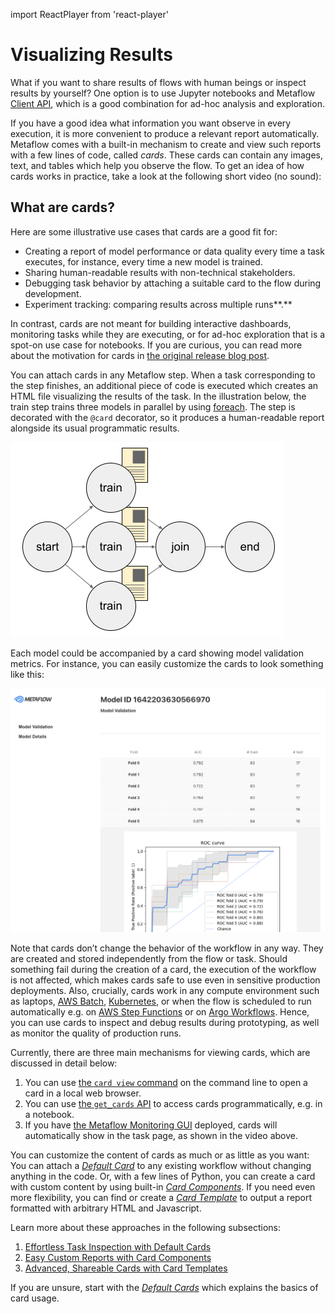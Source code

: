 import ReactPlayer from 'react-player'

# Visualizing Results

What if you want to share results of flows with human beings or inspect results by yourself? One option is to use Jupyter notebooks and Metaflow [Client API](../metaflow/client), which is a good combination for ad-hoc analysis and exploration.

If you have a good idea what information you want observe in every execution, it is more convenient to produce a relevant report automatically. Metaflow comes with a built-in mechanism to create and view such reports with a few lines of code, called _cards_. These cards can contain any images, text, and tables which help you observe the flow. To get an idea of how cards works in practice, take a look at the following short video (no sound):

<ReactPlayer controls url="https://www.youtube.com/watch?v=YSJXn6KLzXg" />

## What are cards?

Here are some illustrative use cases that cards are a good fit for:

- Creating a report of model performance or data quality every time a task executes, for instance, every time a new model is trained.
- Sharing human-readable results with non-technical stakeholders.
- Debugging task behavior by attaching a suitable card to the flow during development.
- Experiment tracking: comparing results across multiple runs**.**

In contrast, cards are not meant for building interactive dashboards, monitoring tasks while they are executing, or for ad-hoc exploration that is a spot-on use case for notebooks. If you are curious, you can read more about the motivation for cards in [the original release blog post](https://outerbounds.com/blog/integrating-pythonic-visual-reports-into-ml-pipelines/).

You can attach cards in any Metaflow step. When a task corresponding to the step finishes, an additional piece of code is executed which creates an HTML file visualizing the results of the task. In the illustration below, the train step trains three models in parallel by using [foreach](../metaflow/basics#foreach). The step is decorated with the `@card` decorator, so it produces a human-readable report alongside its usual programmatic results.

![](/assets/Visualizing_Results.png)

Each model could be accompanied by a card showing model validation metrics. For instance, you can easily customize the cards to look something like this:

![](/assets/card-docs-roc.png)

Note that cards don’t change the behavior of the workflow in any way. They are created and stored independently from the flow or task. Should something fail during the creation of a card, the execution of the workflow is not affected, which makes cards safe to use even in sensitive production deployments. Also, crucially, cards work in any compute environment such as laptops, [AWS Batch](../metaflow/scaling-out-and-up/effortless-scaling-with-aws-batch), [Kubernetes](../metaflow/scaling-out-and-up/effortless-scaling-with-kubernetes), or when the flow is scheduled to run automatically e.g. on [AWS Step Functions](../../going-to-production-with-metaflow/scheduling-metaflow-flows/scheduling-with-aws-step-functions) or on [Argo Workflows](../../going-to-production-with-metaflow/scheduling-metaflow-flows/scheduling-with-argo-workflows). Hence, you can use cards to inspect and debug results during prototyping, as well as monitor the quality of production runs.

Currently, there are three main mechanisms for viewing cards, which are discussed in detail below:

1. You can use [the `card view` command](../metaflow/visualizing-results/effortless-task-inspection-with-default-cards) on the command line to open a card in a local web browser.
2. You can use [the `get_cards` API](../metaflow/visualizing-results/effortless-task-inspection-with-default-cards#accessing-cards-via-an-api) to access cards programmatically, e.g. in a notebook.
3. If you have [the Metaflow Monitoring GUI](https://netflixtechblog.com/open-sourcing-a-monitoring-gui-for-metaflow-75ff465f0d60) deployed, cards will automatically show in the task page, as shown in the video above.

You can customize the content of cards as much or as little as you want: You can attach a [_Default Card_](../metaflow/visualizing-results/effortless-task-inspection-with-default-cards) to any existing workflow without changing anything in the code. Or, with a few lines of Python, you can create a card with custom content by using built-in [_Card Components_](../metaflow/visualizing-results/easy-custom-reports-with-card-components). If you need even more flexibility, you can find or create a [_Card Template_](../metaflow/visualizing-results/advanced-shareable-cards-with-card-templates) to output a report formatted with arbitrary HTML and Javascript.

Learn more about these approaches in the following subsections:

1. [Effortless Task Inspection with Default Cards](../metaflow/visualizing-results/effortless-task-inspection-with-default-cards)
2. [Easy Custom Reports with Card Components](../metaflow/visualizing-results/easy-custom-reports-with-card-components)
3. [Advanced, Shareable Cards with Card Templates](../metaflow/visualizing-results/advanced-shareable-cards-with-card-templates)

If you are unsure, start with the [_Default Cards_](../metaflow/visualizing-results/effortless-task-inspection-with-default-cards) which explains the basics of card usage.
